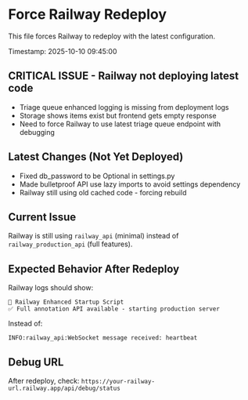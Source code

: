 # Force Railway Redeploy

This file forces Railway to redeploy with the latest configuration.

Timestamp: 2025-10-10 09:45:00

## CRITICAL ISSUE - Railway not deploying latest code
- Triage queue enhanced logging is missing from deployment logs
- Storage shows items exist but frontend gets empty response
- Need to force Railway to use latest triage queue endpoint with debugging

## Latest Changes (Not Yet Deployed)
- Fixed db_password to be Optional in settings.py
- Made bulletproof API use lazy imports to avoid settings dependency
- Railway still using old cached code - forcing rebuild

## Current Issue
Railway is still using `railway_api` (minimal) instead of `railway_production_api` (full features).

## Expected Behavior After Redeploy
Railway logs should show:
```
🚀 Railway Enhanced Startup Script
✅ Full annotation API available - starting production server
```

Instead of:
```
INFO:railway_api:WebSocket message received: heartbeat
```

## Debug URL
After redeploy, check: `https://your-railway-url.railway.app/api/debug/status`